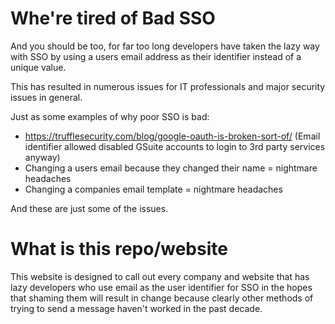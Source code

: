 # Whe're tired of Bad SSO
And you should be too, for far too long developers have taken the lazy way with SSO by using a users email address as their identifier instead of a unique value.

This has resulted in numerous issues for IT professionals and major security issues in general.

Just as some examples of why poor SSO is bad:
- https://trufflesecurity.com/blog/google-oauth-is-broken-sort-of/ (Email identifier allowed disabled GSuite accounts to login to 3rd party services anyway)
- Changing a users email because they changed their name = nightmare headaches
- Changing a companies email template = nightmare headaches

And these are just some of the issues.

# What is this repo/website
This website is designed to call out every company and website that has lazy developers who use email as the user identifier for SSO in the hopes that shaming them will result in change because clearly other methods of trying to send a message haven't worked in the past decade.
